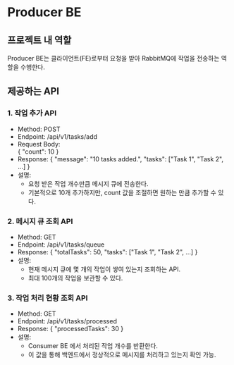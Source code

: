 # Producer BE

## 프로젝트 내 역할
Producer BE는 클라이언트(FE)로부터 요청을 받아 RabbitMQ에 작업을 전송하는 역할을 수행한다.

## 제공하는 API

### 1. 작업 추가 API
- Method: POST
- Endpoint: /api/v1/tasks/add
- Request Body:  
  {
  "count": 10
  }
- Response:
  {
  "message": "10 tasks added.",
  "tasks": ["Task 1", "Task 2", ...]
  }
- 설명:
    - 요청 받은 작업 개수만큼 메시지 큐에 전송한다.
    - 기본적으로 10개 추가하지만, count 값을 조절하면 원하는 만큼 추가할 수 있다.

### 2. 메시지 큐 조회 API
- Method: GET
- Endpoint: /api/v1/tasks/queue
- Response:
  {
  "totalTasks": 50,
  "tasks": ["Task 1", "Task 2", ...]
  }
- 설명:
    - 현재 메시지 큐에 몇 개의 작업이 쌓여 있는지 조회하는 API.
    - 최대 100개의 작업을 보관할 수 있다.

### 3. 작업 처리 현황 조회 API
- Method: GET
- Endpoint: /api/v1/tasks/processed
- Response:
  {
  "processedTasks": 30
  }
- 설명:
    - Consumer BE 에서 처리된 작업 개수를 반환한다.
    - 이 값을 통해 백엔드에서 정상적으로 메시지를 처리하고 있는지 확인 가능.